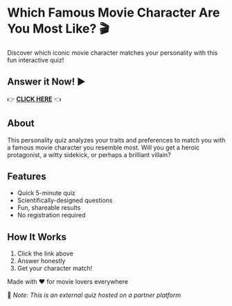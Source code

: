 # Which Famous Movie Character Are You Most Like? 🎬

Discover which iconic movie character matches your personality with this fun interactive quiz!

## Answer it Now! ▶️  
👉 [**CLICK HERE**](https://lnkmeup.com/view.php?id=5539230&pub=950415) 👈

## About  
This personality quiz analyzes your traits and preferences to match you with a famous movie character you resemble most. Will you get a heroic protagonist, a witty sidekick, or perhaps a brilliant villain?

## Features  
- Quick 5-minute quiz  
- Scientifically-designed questions  
- Fun, shareable results  
- No registration required  

## How It Works  
1. Click the link above  
2. Answer honestly  
3. Get your character match!  

Made with ❤️ for movie lovers everywhere  

📌 *Note: This is an external quiz hosted on a partner platform*  
